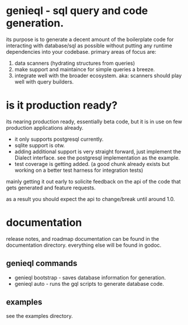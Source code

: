 # genieql - sql query and code generation.
its purpose is to generate a decent amount of the
boilerplate code for interacting with database/sql
as possible without putting any runtime dependencies
into your codebase. primary areas of focus are:
1. data scanners (hydrating structures from queries)
2. make support and maintaince for simple queries a breeze.
3. integrate well with the broader ecosystem. aka: scanners should play well
with query builders.

# is it production ready?
its nearing production ready, essentially beta code, but it is in use on few production applications already.

- it only supports postgresql currently.
- sqlite support is otw.
- adding additional support is very straight forward, just implement the Dialect interface. see the postgresql implementation as the example.
- test coverage is getting added. (a good chunk already exists but working on a better test harness for integration tests)

mainly getting it out early to solicite feedback on the api
of the code that gets generated and feature requests.

as a result you should expect the api to change/break until around 1.0.

# documentation
release notes, and roadmap documentation
can be found in the documentation directory.
everything else will be found in godoc.

## genieql commands
- genieql bootstrap - saves database information for generation.
- genieql auto - runs the gql scripts to generate database code.

## examples
see the examples directory.